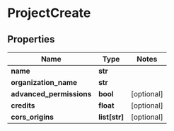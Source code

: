 # ProjectCreate

## Properties
Name | Type | Notes
------------ | ------------- | -------------
**name** | **str** |
**organization_name** | **str** |
**advanced_permissions** | **bool** | [optional]
**credits** | **float** | [optional]
**cors_origins** | **list[str]** | [optional]


